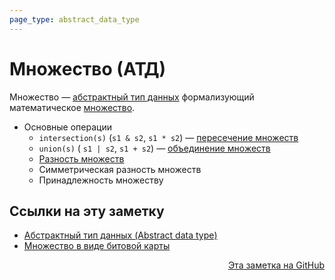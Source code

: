 ```yaml
---
page_type: abstract_data_type
---
```


# Множество (АТД)

Множество — [абстрактный тип данных](20221023123217.md) формализующий математическое [множество](20221031233633.md).

- Основные операции
    - `intersection(s)` (`s1 & s2`, `s1 * s2`) — [пересечение множеств](20221102002259.md)
    - `union(s)` ( `s1 | s2`, `s1 + s2`) — [объединение множеств](20221106003014.md)
    - [Разность множеств](20221120191341.md)
    - Симметрическая разность множеств
    - Принадлежность множеству



## Ссылки на эту заметку

* [Абстрактный тип данных (Abstract data type)](20221023123217.md)
* [Множество в виде битовой карты](20221122204033.md)


<p v-pre style="text-align: right">
  <a href="https://github.com/Kverde/algorithms/blob/main/source/20221120145107.md">
  Эта заметка на GitHub
  </a>
</p>
